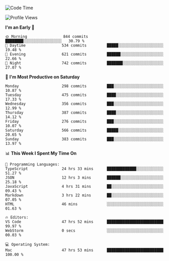 <!--START_SECTION:waka-->
![Code Time](http://img.shields.io/badge/Code%20Time-1%2C868%20hrs%2049%20mins-blue)

![Profile Views](http://img.shields.io/badge/Profile%20Views-18-blue)

**I'm an Early 🐤** 

```text
🌞 Morning                844 commits         ████████░░░░░░░░░░░░░░░░░   30.79 % 
🌆 Daytime                534 commits         █████░░░░░░░░░░░░░░░░░░░░   19.48 % 
🌃 Evening                621 commits         ██████░░░░░░░░░░░░░░░░░░░   22.66 % 
🌙 Night                  742 commits         ███████░░░░░░░░░░░░░░░░░░   27.07 % 
```
📅 **I'm Most Productive on Saturday** 

```text
Monday                   298 commits         ███░░░░░░░░░░░░░░░░░░░░░░   10.87 % 
Tuesday                  475 commits         ████░░░░░░░░░░░░░░░░░░░░░   17.33 % 
Wednesday                356 commits         ███░░░░░░░░░░░░░░░░░░░░░░   12.99 % 
Thursday                 387 commits         ████░░░░░░░░░░░░░░░░░░░░░   14.12 % 
Friday                   276 commits         ███░░░░░░░░░░░░░░░░░░░░░░   10.07 % 
Saturday                 566 commits         █████░░░░░░░░░░░░░░░░░░░░   20.65 % 
Sunday                   383 commits         ███░░░░░░░░░░░░░░░░░░░░░░   13.97 % 
```


📊 **This Week I Spent My Time On** 

```text
💬 Programming Languages: 
TypeScript               24 hrs 33 mins      █████████████░░░░░░░░░░░░   51.27 % 
JSON                     12 hrs 3 mins       ██████░░░░░░░░░░░░░░░░░░░   25.18 % 
JavaScript               4 hrs 31 mins       ██░░░░░░░░░░░░░░░░░░░░░░░   09.43 % 
Markdown                 3 hrs 22 mins       ██░░░░░░░░░░░░░░░░░░░░░░░   07.05 % 
HTML                     46 mins             ░░░░░░░░░░░░░░░░░░░░░░░░░   01.63 % 

🔥 Editors: 
VS Code                  47 hrs 52 mins      █████████████████████████   99.97 % 
WebStorm                 0 secs              ░░░░░░░░░░░░░░░░░░░░░░░░░   00.03 % 

💻 Operating System: 
Mac                      47 hrs 53 mins      █████████████████████████   100.00 % 
```


<!--END_SECTION:waka-->
